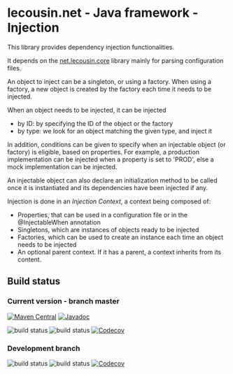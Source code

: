 # lecousin.net - Java framework - Injection

This library provides dependency injection functionalities.

It depends on the [net.lecousin.core]("https://github.com/lecousin/java-framework-core" "java-framework-core") library
mainly for parsing configuration files.

An object to inject can be a singleton, or using a factory. When using a factory, a new object is created by the factory
each time it needs to be injected.

When an object needs to be injected, it can be injected
 * by ID: by specifying the ID of the object or the factory
 * by type: we look for an object matching the given type, and inject it
 
In addition, conditions can be given to specify when an injectable object (or factory) is eligible, based on properties.
For example, a production implementation can be injected when a property is set to 'PROD', else a mock implementation
can be injected.

An injectable object can also declare an initialization method to be called once it is instantiated and its dependencies
have been injected if any.

Injection is done in an _Injection Context_, a context being composed of:
 * Properties, that can be used in a configuration file or in the @InjectableWhen annotation
 * Singletons, which are instances of objects ready to be injected
 * Factories, which can be used to create an instance each time an object needs to be injected
 * An optional parent context. If it has a parent, a context inherits from its content.
 
## Build status

### Current version - branch master

[![Maven Central](https://img.shields.io/maven-central/v/net.lecousin.framework/injection.svg)](http://search.maven.org/#search%7Cga%7C1%7Cg%3A%22net.lecousin.framework%22%20AND%20a%3A%22injection%22)
[![Javadoc](https://img.shields.io/badge/javadoc-0.2.1-brightgreen.svg)](https://www.javadoc.io/doc/net.lecousin.framework/injection/0.2.1)

![build status](https://travis-ci.org/lecousin/java-framework-injection.svg?branch=master "Build Status")
![build status](https://ci.appveyor.com/api/projects/status/github/lecousin/java-framework-injection?branch=master&svg=true "Build Status")
[![Codecov](https://codecov.io/gh/lecousin/java-framework-injection/graph/badge.svg)](https://codecov.io/gh/lecousin/java-framework-injection/branch/master)

### Development branch

![build status](https://travis-ci.org/lecousin/java-framework-injection.svg?branch=dev "Build Status")
![build status](https://ci.appveyor.com/api/projects/status/github/lecousin/java-framework-injection?branch=dev&svg=true "Build Status")
[![Codecov](https://codecov.io/gh/lecousin/java-framework-injection/branch/dev/graph/badge.svg)](https://codecov.io/gh/lecousin/java-framework-injection/branch/dev)